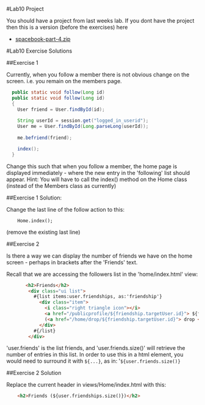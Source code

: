 #Lab10 Project

You should have a project from last weeks lab. If you dont have the project then this is a version (before the exercises) here

- [spacebook-part-4.zip](archives/spacebook-part-4.zip)


#Lab10 Exercise Solutions

##Exercise 1

Currently, when you follow a member there is not obvious change on the screen. i.e. you remain on the members page. 

~~~java
  public static void follow(Long id)
  public static void follow(Long id)
  {
    User friend = User.findById(id);
    
    String userId = session.get("logged_in_userid");
    User me = User.findById(Long.parseLong(userId));
    
    me.befriend(friend);

    index();
  }
~~~

Change this such that when you follow a member, the home page is displayed immediately - where the new entry in the 'following' list should appear. Hint: You will have to call the index() method on the Home class (instead of the Members class as currently)

##Exercise 1 Solution:

Change the last line of the follow action to this:

~~~
    Home.index();
~~~

(remove the existing last line)

##Exercise 2

Is there a way we can display the number of friends we have on the home screen - perhaps in brackets after the 'Friends' text.

Recall that we are accessing the followers list in the 'home/index.html' view:

~~~html
       <h2>Friends</h2>
        <div class="ui list">
          #{list items:user.friendships, as:'friendship'}
            <div class="item">
              <i class="right triangle icon"></i>
              <a href="/publicprofile/${friendship.targetUser.id}"> ${friendship.targetUser.firstName} ${friendship.targetUser.lastName}</a>
              (<a href="/home/drop/${friendship.targetUser.id}"> drop </a>)
            </div>
          #{/list}
        </div>
~~~

'user.friends' is the list friends, and 'user.friends.size()' will retrieve the number of entries in this list. In order to use this in a html element, you would need to surround it with `${...}`, as in: '`${user.friends.size()}`

##Exercise 2 Solution


Replace the current header in views/Home/index.html with this:

~~~html
    <h2>Friends (${user.friendships.size()})</h2>
~~~

